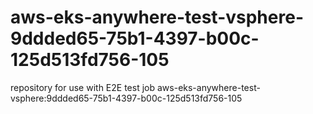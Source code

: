 # aws-eks-anywhere-test-vsphere-9ddded65-75b1-4397-b00c-125d513fd756-105
repository for use with E2E test job aws-eks-anywhere-test-vsphere:9ddded65-75b1-4397-b00c-125d513fd756-105
